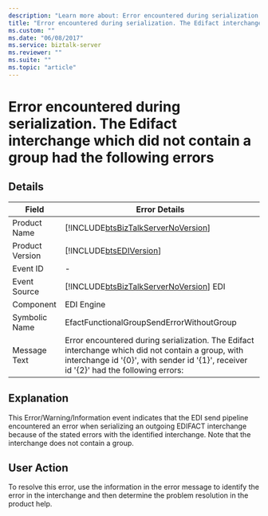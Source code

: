 ```yaml
---
description: "Learn more about: Error encountered during serialization. The Edifact interchange which did not contain a group had the following errors"
title: "Error encountered during serialization. The Edifact interchange which did not contain a group had the following errors"
ms.custom: ""
ms.date: "06/08/2017"
ms.service: biztalk-server
ms.reviewer: ""
ms.suite: ""
ms.topic: "article"
---
```

# Error encountered during serialization. The Edifact interchange which did not contain a group had the following errors
## Details  
  
|    Field             |    Error Details                                                                                                                                                                                         |
|-----------------|---------------------------------------------------------------------------------------------------------------------------------------------------------------------------------------------|
|  Product Name   |                                                     [!INCLUDE[btsBizTalkServerNoVersion](../includes/btsbiztalkservernoversion-md.md)]                                                      |
| Product Version |                                                                 [!INCLUDE[btsEDIVersion](../includes/btsediversion-md.md)]                                                                  |
|    Event ID     |                                                                                              -                                                                                              |
|  Event Source   |                                                   [!INCLUDE[btsBizTalkServerNoVersion](../includes/btsbiztalkservernoversion-md.md)] EDI                                                    |
|    Component    |                                                                                         EDI Engine                                                                                          |
|  Symbolic Name  |                                                                          EfactFunctionalGroupSendErrorWithoutGroup                                                                          |
|  Message Text   | Error encountered during serialization. The Edifact interchange which did not contain a group, with interchange id '{0}', with sender id '{1}', receiver id '{2}' had the following errors: |
  
## Explanation  
 This Error/Warning/Information event indicates that the EDI send pipeline encountered an error when serializing an outgoing EDIFACT interchange because of the stated errors with the identified interchange. Note that the interchange does not contain a group.  
  
## User Action  
 To resolve this error, use the information in the error message to identify the error in the interchange and then determine the problem resolution in the product help.
